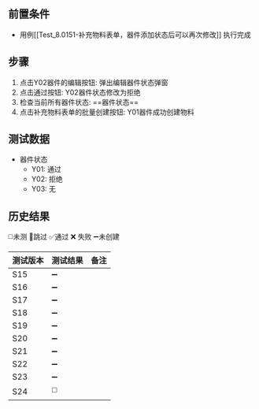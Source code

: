 
## 前置条件

- 用例[[Test_8.0151-补充物料表单，器件添加状态后可以再次修改]] 执行完成

## 步骤

1. 点击Y02器件的编辑按钮: 弹出编辑器件状态弹窗
2. 点击通过按钮: Y02器件状态修改为拒绝
3. 检查当前所有器件状态: ==器件状态== 
4. 点击补充物料表单的批量创建按钮: Y01器件成功创建物料

## 测试数据

- 器件状态
	- Y01: 通过
	- Y02: 拒绝
	- Y03: 无

## 历史结果
 ◻️未测    🚫跳过     ✅通过    ❌ 失败    ➖未创建
  
| 测试版本 | 测试结果 | 备注  |
| ---- | ---- | --- |
| S15  | ➖    |     |
| S16  | ➖    |     |
| S17  | ➖    |     |
| S18  | ➖    |     |
| S19  | ➖    |     |
| S20  | ➖    |     |
| S21  | ➖    |     |
| S22  | ➖    |     |
| S23  | ➖    |     |
| S24  | ◻️   |     |
